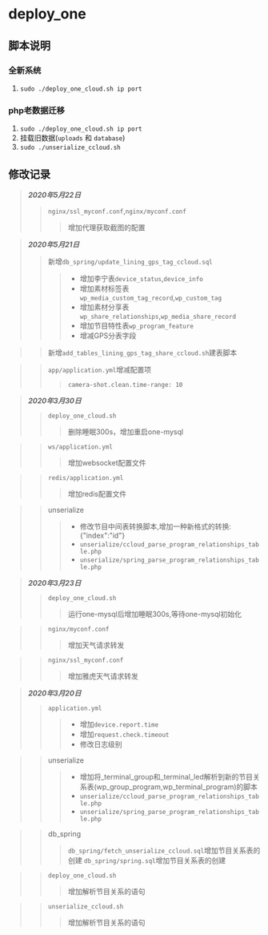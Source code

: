 # deploy_one
## 脚本说明
### 全新系统
1. `sudo ./deploy_one_cloud.sh ip port`
### php老数据迁移
1. `sudo ./deploy_one_cloud.sh ip port`
2. 挂载旧数据(`uploads` 和 `database`)
3. `sudo ./unserialize_ccloud.sh`

## 修改记录
> ***2020年5月22日***
>> `nginx/ssl_myconf.conf`,`nginx/myconf.conf`
>>> 增加代理获取截图的配置

> ***2020年5月21日***
>> 新增`db_spring/update_lining_gps_tag_ccloud.sql`
>>> - 增加李宁表`device_status`,`device_info`
>>> - 增加素材标签表`wp_media_custom_tag_record`,`wp_custom_tag`
>>> - 增加素材分享表`wp_share_relationships`,`wp_media_share_record`
>>> - 增加节目特性表`wp_program_feature`
>>> - 增减GPS分表字段

>> 新增`add_tables_lining_gps_tag_share_ccloud.sh`建表脚本

>> `app/application.yml`增减配置项
>>> `camera-shot.clean.time-range: 10`

> ***2020年3月30日***
>> `deploy_one_cloud.sh`
>>> 删除睡眠300s，增加重启one-mysql

>> `ws/application.yml`
>>> 增加websocket配置文件

>> `redis/application.yml`
>>> 增加redis配置文件 

>> unserialize
>>> - 修改节目中间表转换脚本,增加一种新格式的转换: {"index":"id"}
>>> - `unserialize/ccloud_parse_program_relationships_table.php`
>>> - `unserialize/spring_parse_program_relationships_table.php`




> ***2020年3月23日***
>> `deploy_one_cloud.sh`
>>> 运行one-mysql后增加睡眠300s,等待one-mysql初始化

>> `nginx/myconf.conf`
>>> 增加天气请求转发

>> `nginx/ssl_myconf.conf`
>>> 增加雅虎天气请求转发

> ***2020年3月20日***
>> `application.yml`
>>> - 增加`device.report.time`
>>> - 增加`request.check.timeout`
>>> - 修改日志级别

>> unserialize
>>> - 增加将_terminal_group和_terminal_led解析到新的节目关系表(wp_group_program,wp_terminal_program)的脚本
>>> - `unserialize/ccloud_parse_program_relationships_table.php`
>>> - `unserialize/spring_parse_program_relationships_table.php`

>> db_spring
>>> `db_spring/fetch_unserialize_ccloud.sql`增加节目关系表的创建
>>> `db_spring/spring.sql`增加节目关系表的创建

>> `deploy_one_cloud.sh`
>>> 增加解析节目关系的语句

>> `unserialize_ccloud.sh`
>>> 增加解析节目关系的语句
